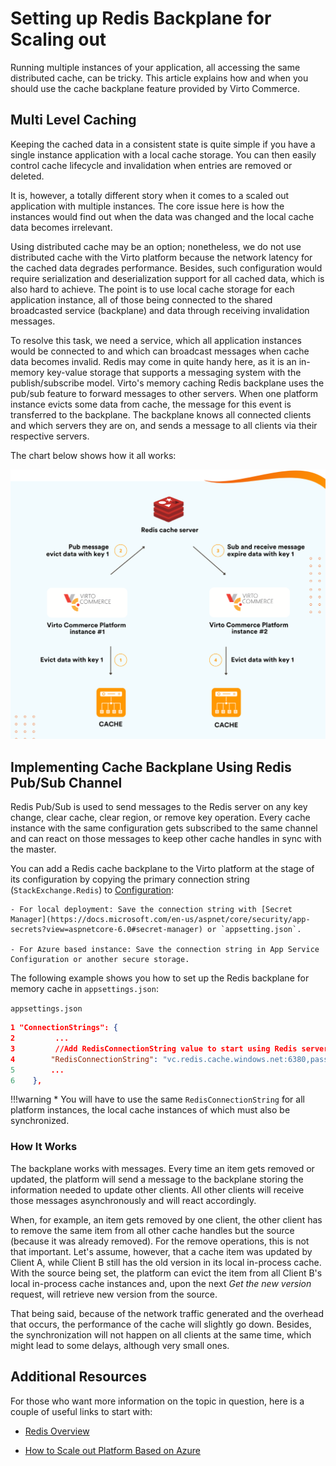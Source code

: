 ﻿# Setting up Redis Backplane for Scaling out
Running multiple instances of your application, all accessing the same distributed cache, can be tricky. This article explains how and when you should use the cache backplane feature provided by Virto Commerce.

## Multi Level Caching
Keeping the cached data in a consistent state is quite simple if you have a single instance application with a local cache storage. You can then easily control cache lifecycle and invalidation when entries are removed or deleted.

It is, however, a totally different story when it comes to a scaled out application with multiple instances. The core issue here is how the instances would find out when the data was changed and the local cache data becomes irrelevant.

Using distributed cache may be an option; nonetheless, we do not use distributed cache with the Virto platform because the network latency for the cached data degrades performance. Besides, such configuration would require serialization and deserialization support for all cached data, which is also hard to achieve. The point is to use local cache storage for each application instance, all of those being connected to the shared broadcasted service (backplane) and data through receiving invalidation messages.

To resolve this task, we need a service, which all application instances would be connected to and which can broadcast messages when cache data becomes invalid. Redis may come in quite handy here, as it is an in-memory key-value storage that supports a messaging system with the publish/subscribe model. Virto's memory caching Redis backplane uses the pub/sub feature to forward messages to other servers. When one platform instance evicts some data from cache, the message for this event is transferred to the backplane. The backplane knows all connected clients and which servers they are on, and sends a message to all clients via their respective servers.

The chart below shows how it all works:

![Multi level caching](media/02-multi-level-caching.png)

## Implementing Cache Backplane Using Redis Pub/Sub Channel

Redis Pub/Sub is used to send messages to the Redis server on any key change, clear cache, clear region, or remove key operation. Every cache instance with the same configuration gets subscribed to the same channel and can react on those messages to keep other cache handles in sync with the master.

You can add a Redis cache backplane to the Virto platform at the stage of its configuration by copying the primary connection string (`StackExchange.Redis`) to [Configuration](https://docs.microsoft.com/en-us/aspnet/core/fundamentals/configuration/?view=aspnetcore-6.0):
    	
    - For local deployment: Save the connection string with [Secret Manager](https://docs.microsoft.com/en-us/aspnet/core/security/app-secrets?view=aspnetcore-6.0#secret-manager) or `appsetting.json`.
        
    - For Azure based instance: Save the connection string in App Service Configuration or another secure storage.

The following example shows you how to set up the Redis backplane for memory cache in `appsettings.json`:

`appsettings.json`

```json
1 "ConnectionStrings": {
2         ...
3         //Add RedisConnectionString value to start using Redis server as backplane for memory cache synchronization
4        "RedisConnectionString": "vc.redis.cache.windows.net:6380,password={password}=,ssl=True,abortConnect=False"
5        ...
6    },
```

!!!warning
	* You will have to use the same `RedisConnectionString` for all platform instances, the local cache instances of which must also be synchronized.

### How It Works

The backplane works with messages. Every time an item gets removed or updated, the platform will send a message to the backplane storing the information needed to update other clients. All other clients will receive those messages asynchronously and will react accordingly.

When, for example, an item gets removed by one client, the other client has to remove the same item from all other cache handles but the source (because it was already removed). For the remove operations, this is not that important. Let's assume, however, that a cache item was updated by Client A, while Client B still has the old version in its local in-process cache. With the source being set, the platform can evict the item from all Client B's local in-process cache instances and, upon the next _Get the new version_ request, will retrieve new version from the source.

That being said, because of the network traffic generated and the overhead that occurs, the performance of the cache will  slightly go down. Besides, the synchronization will not happen on all clients at the same time, which might lead to some delays,  although very small ones.

## Additional Resources
For those who want more information on the topic in question, here is a couple of useful links to start with:

-   [Redis Overview](https://redis.io/)
    
-   [How to Scale out Platform Based on Azure ](https://docs.virtocommerce.org/techniques/how-scale-out-platform-on-azure/)
